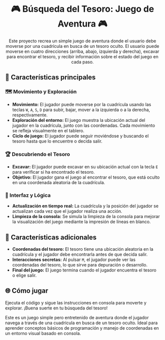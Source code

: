 <h1 align="center">🎮 Búsqueda del Tesoro: Juego de Aventura 🎮</h1> <p align="center"> Este proyecto recrea un simple juego de aventura donde el usuario debe moverse por una cuadrícula en busca de un tesoro oculto. El usuario puede moverse en cuatro direcciones (arriba, abajo, izquierda y derecha), excavar para encontrar el tesoro, y recibir información sobre el estado del juego en cada paso. </p>
<h2>🚀 Características principales</h2> <h3>🗺️ Movimiento y Exploración</h3> <ul> <li><strong>Movimiento:</strong> El jugador puede moverse por la cuadrícula usando las teclas <code>W</code>, <code>A</code>, <code>S</code>, <code>D</code> para subir, bajar, mover a la izquierda o a la derecha, respectivamente.</li> <li><strong>Exploración del entorno:</strong> El juego muestra la ubicación actual del jugador en la cuadrícula, junto con las coordenadas. Cada movimiento se refleja visualmente en el tablero.</li> <li><strong>Ciclo de juego:</strong> El jugador puede seguir moviéndose y buscando el tesoro hasta que lo encuentre o decida salir.</li> </ul> <h3>🏆 Descubriendo el Tesoro</h3> <ul> <li><strong>Excavar:</strong> El jugador puede excavar en su ubicación actual con la tecla <code>E</code> para verificar si ha encontrado el tesoro.</li> <li><strong>Objetivo:</strong> El jugador gana el juego al encontrar el tesoro, que está oculto en una coordenada aleatoria de la cuadrícula.</li> </ul> <h3>🔄 Interfaz y Lógica</h3> <ul> <li><strong>Actualización en tiempo real:</strong> La cuadrícula y la posición del jugador se actualizan cada vez que el jugador realiza una acción.</li> <li><strong>Limpieza de la consola:</strong> Se simula la limpieza de la consola para mejorar la visualización del juego mediante la impresión de líneas en blanco.</li> </ul>
<h2>🧩 Características adicionales</h2> <ul> <li><strong>Coordenadas del tesoro:</strong> El tesoro tiene una ubicación aleatoria en la cuadrícula y el jugador debe encontrarla antes de que decida salir.</li> <li><strong>Interacciones secretas:</strong> Al pulsar <code>M</code>, el jugador puede ver las coordenadas del tesoro, lo que sirve para depuración o desarrollo.</li> <li><strong>Final del juego:</strong> El juego termina cuando el jugador encuentra el tesoro o elige salir.</li> </ul>
<h2>🌐 Cómo jugar</h2> <p>Ejecuta el código y sigue las instrucciones en consola para moverte y explorar. ¡Buena suerte en tu búsqueda del tesoro!</p>
Este es un juego simple pero entretenido de aventura donde el jugador navega a través de una cuadrícula en busca de un tesoro oculto. Ideal para aprender conceptos básicos de programación y manejo de coordenadas en un entorno visual basado en consola.
